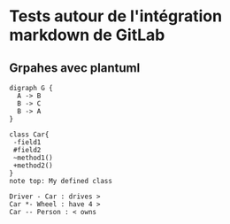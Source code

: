 # Tests autour de l'intégration markdown de GitLab


## Grpahes avec plantuml

```plantuml
digraph G {
  A -> B 
  B -> C
  B -> A
}
```

```plantuml
class Car{
 -field1
 #field2
 ~method1()
 +method2()
}
note top: My defined class

Driver - Car : drives >
Car *- Wheel : have 4 >
Car -- Person : < owns
```
